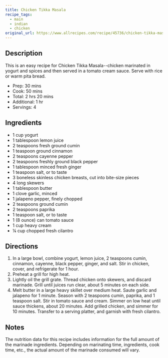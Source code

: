```yaml
---
title: Chicken Tikka Masala
recipe_tags:
  - main
  - indian
  - chicken
original_url: https://www.allrecipes.com/recipe/45736/chicken-tikka-masala/
---
```


## Description

This is an easy recipe for Chicken Tikka Masala--chicken marinated in yogurt and spices and then served in a tomato cream sauce. Serve with rice or warm pita bread.


* Prep: 30 mins
* Cook: 50 mins
* Total: 2 hrs 20 mins
* Additional: 1 hr
* Servings: 4

## Ingredients 

* 1 cup yogurt
* 1 tablespoon lemon juice
* 2 teaspoons fresh ground cumin
* 1 teaspoon ground cinnamon
* 2 teaspoons cayenne pepper
* 2 teaspoons freshly ground black pepper
* 1 tablespoon minced fresh ginger
* 1 teaspoon salt, or to taste
* 3 boneless skinless chicken breasts, cut into bite-size pieces
* 4 long skewers
* 1 tablespoon butter
* 1 clove garlic, minced
* 1 jalapeno pepper, finely chopped
* 2 teaspoons ground cumin
* 2 teaspoons paprika
* 1 teaspoon salt, or to taste
* 1 (8 ounce) can tomato sauce
* 1 cup heavy cream
* ¼ cup chopped fresh cilantro

## Directions

1. In a large bowl, combine yogurt, lemon juice, 2 teaspoons cumin, cinnamon, cayenne, black pepper, ginger, and salt. Stir in chicken, cover, and refrigerate for 1 hour.
1. Preheat a grill for high heat.
1. Lightly oil the grill grate. Thread chicken onto skewers, and discard marinade. Grill until juices run clear, about 5 minutes on each side.
1. Melt butter in a large heavy skillet over medium heat. Saute garlic and jalapeno for 1 minute. Season with 2 teaspoons cumin, paprika, and 1 teaspoon salt. Stir in tomato sauce and cream. Simmer on low heat until sauce thickens, about 20 minutes. Add grilled chicken, and simmer for 10 minutes. Transfer to a serving platter, and garnish with fresh cilantro.

## Notes

The nutrition data for this recipe includes information for the full amount of the marinade ingredients. Depending on marinating time, ingredients, cook time, etc., the actual amount of the marinade consumed will vary.
